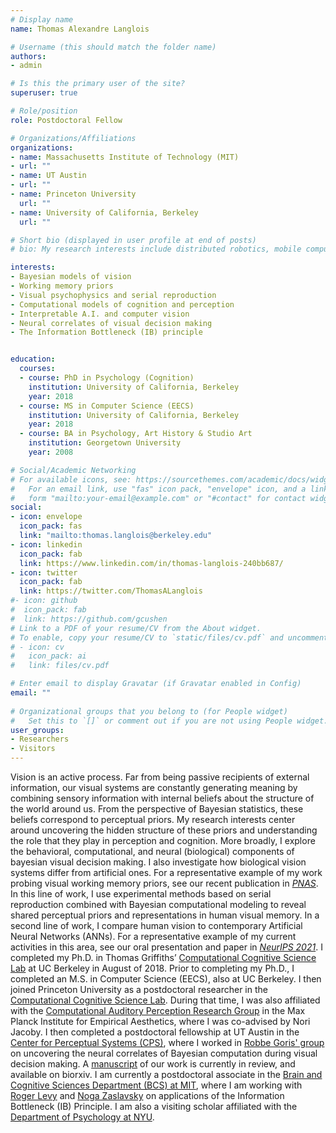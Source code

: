 ```yaml
---
# Display name
name: Thomas Alexandre Langlois

# Username (this should match the folder name)
authors:
- admin

# Is this the primary user of the site?
superuser: true

# Role/position
role: Postdoctoral Fellow

# Organizations/Affiliations
organizations:
- name: Massachusetts Institute of Technology (MIT)
- url: ""  
- name: UT Austin
- url: ""  
- name: Princeton University
  url: ""
- name: University of California, Berkeley
  url: ""

# Short bio (displayed in user profile at end of posts)
# bio: My research interests include distributed robotics, mobile computing and programmable matter.

interests:
- Bayesian models of vision
- Working memory priors
- Visual psychophysics and serial reproduction
- Computational models of cognition and perception
- Interpretable A.I. and computer vision 
- Neural correlates of visual decision making
- The Information Bottleneck (IB) principle


education:
  courses:
  - course: PhD in Psychology (Cognition)
    institution: University of California, Berkeley
    year: 2018
  - course: MS in Computer Science (EECS)
    institution: University of California, Berkeley
    year: 2018
  - course: BA in Psychology, Art History & Studio Art
    institution: Georgetown University
    year: 2008

# Social/Academic Networking
# For available icons, see: https://sourcethemes.com/academic/docs/widgets/#icons
#   For an email link, use "fas" icon pack, "envelope" icon, and a link in the
#   form "mailto:your-email@example.com" or "#contact" for contact widget.
social:
- icon: envelope
  icon_pack: fas
  link: "mailto:thomas.langlois@berkeley.edu"
- icon: linkedin
  icon_pack: fab
  link: https://www.linkedin.com/in/thomas-langlois-240bb687/
- icon: twitter
  icon_pack: fab
  link: https://twitter.com/ThomasALanglois
#- icon: github
#  icon_pack: fab
#  link: https://github.com/gcushen
# Link to a PDF of your resume/CV from the About widget.
# To enable, copy your resume/CV to `static/files/cv.pdf` and uncomment the lines below.  
# - icon: cv
#   icon_pack: ai
#   link: files/cv.pdf

# Enter email to display Gravatar (if Gravatar enabled in Config)
email: ""
  
# Organizational groups that you belong to (for People widget)
#   Set this to `[]` or comment out if you are not using People widget.  
user_groups:
- Researchers
- Visitors
---
```


Vision is an active process. Far from being passive recipients of external information, our visual systems are constantly generating meaning by combining sensory information with internal beliefs about the structure of the world around us. From the perspective of Bayesian statistics, these beliefs correspond to perceptual priors. My research interests center around uncovering the hidden structure of these priors and understanding the role that they play in perception and cognition. More broadly, I explore the behavioral, computational, and neural (biological) components of bayesian visual decision making. I also investigate how biological vision systems differ from artificial ones. For a representative example of my work probing visual working memory priors, see our recent publication in [*PNAS*](https://www.pnas.org/content/118/13/e2012938118). In this line of work, I use experimental methods based on serial reproduction combined with Bayesian computational modeling to reveal shared perceptual priors and representations in human visual memory. In a second line of work, I compare human vision to contemporary Artificial Neural Networks (ANNs). For a representative example of my current activities in this area, see our oral presentation and paper in [*NeurIPS 2021*](https://arxiv.org/pdf/2107.07013.pdf). I completed my Ph.D. in Thomas Griffiths’ [Computational Cognitive Science Lab](https://cocosci.princeton.edu/) at UC Berkeley in August of 2018. Prior to completing my Ph.D., I completed an M.S. in Computer Science (EECS), also at UC Berkeley. I then joined Princeton University as a postdoctoral researcher in the [Computational Cognitive Science Lab](https://cocosci.princeton.edu/). During that time, I was also affiliated with the [Computational Auditory Perception Research Group](https://www.aesthetics.mpg.de/en/research/research-group-computational-auditory-perception.html) in the Max Planck Institute for Empirical Aesthetics, where I was co-advised by Nori Jacoby. I then completed a postdoctoral fellowship at UT Austin in the [Center for Perceptual Systems (CPS)](https://liberalarts.utexas.edu/cps/), where I worked in [Robbe Goris' group](https://gorislab.github.io/) on uncovering the neural correlates of Bayesian computation during visual decision making. A [manuscript](https://www.biorxiv.org/content/10.1101/2024.09.23.614567v2.full.pdf) of our work is currently in review, and available on biorxiv. I am currently a postdoctoral associate in the [Brain and Cognitive Sciences Department (BCS) at MIT](https://bcs.mit.edu/), where I am working with [Roger Levy](http://cpl.mit.edu/) and [Noga Zaslavsky](https://www.nogsky.com/) on applications of the Information Bottleneck (IB) Principle. I am also a visiting scholar affiliated with the [Department of Psychology at NYU](https://as.nyu.edu/departments/psychology/about.html).    
